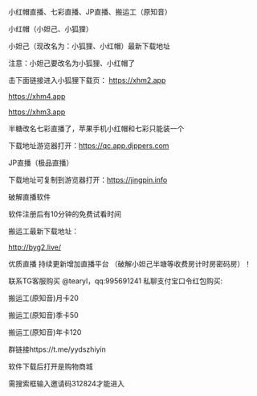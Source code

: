 
小红帽直播、七彩直播、JP直播、搬运工（原知音）

小红帽（小妲己、小狐狸）

小妲己（现改名为：小狐狸、小红帽）最新下载地址

注意：小妲己要改名为小狐狸、小红帽了

击下面链接进入小狐狸下载页：
https://xhm2.app

https://xhm4.app

https://xhm3.app

半糖改名七彩直播了，苹果手机小红帽和七彩只能装一个

下载地址游览器打开：https://qc.app.djppers.com

JP直播（极品直播）

下载地址可复制到游览器打开：https://jingpin.info

破解直播软件

软件注册后有10分钟的免费试看时间

搬运工最新下载地址：

http://byg2.live/

优质直播 持续更新增加直播平台 （破解小妲己半塘等收费房计时房密码房）！

联系TG客服购买 @tearyl，qq:995691241  私聊支付宝口令红包购买:

搬运工(原知音)月卡20

搬运工(原知音)季卡50

搬运工(原知音)年卡120

群链接https://t.me/yydszhiyin

软件下载后打开是购物商城

需搜索框输入邀请码312824才能进入
